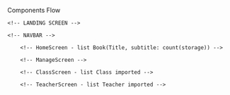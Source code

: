 Components Flow

    <!-- LANDING SCREEN -->

    <!-- NAVBAR -->

        <!-- HomeScreen - list Book(Title, subtitle: count(storage)) -->

        <!-- ManageScreen -->

        <!-- ClassScreen - list Class imported -->

        <!-- TeacherScreen - list Teacher imported -->